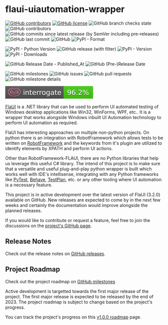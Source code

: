 # flaui-uiautomation-wrapper

[![GitHub contributors](https://img.shields.io/github/contributors/amruthvvkp/flaui-uiautomation-wrapper)](https://github.com/amruthvvkp/flaui-uiautomation-wrapper/graphs/contributors)
[![GitHub license](https://img.shields.io/github/license/amruthvvkp/flaui-uiautomation-wrapper)](https://github.com/amruthvvkp/flaui-uiautomation-wrapper/blob/master/LICENSE)
![GitHub branch checks state](https://img.shields.io/github/checks-status/amruthvvkp/flaui-uiautomation-wrapper/master)
![GitHub contributors](https://img.shields.io/github/contributors/amruthvvkp/flaui-uiautomation-wrapper)
![GitHub commits since latest release (by SemVer including pre-releases)](https://img.shields.io/github/commits-since/amruthvvkp/flaui-uiautomation-wrapper/latest/master)
![GitHub last commit](https://img.shields.io/github/last-commit/amruthvvkp/flaui-uiautomation-wrapper)
![GitHub](https://img.shields.io/github/license/amruthvvkp/flaui-uiautomation-wrapper)
![PyPI - Format](https://img.shields.io/pypi/format/flaui-uiautomation-wrapper)

![PyPI - Python Version](https://img.shields.io/pypi/pyversions/flaui-uiautomation-wrapper)
![GitHub release (with filter)](https://img.shields.io/github/v/release/amruthvvkp/flaui-uiautomation-wrapper)
![PyPI - Version](https://img.shields.io/pypi/v/flaui-uiautomation-wrapper?link=https%3A%2F%2Fpypi.org%2Fproject%2Fflaui-uiautomation-wrapper%2F)
![PyPI - Downloads](https://img.shields.io/pypi/dm/flaui-uiautomation-wrapper?logo=semanticuireact)

![GitHub Release Date - Published_At](<https://img.shields.io/github/release-date/amruthvvkp/flaui-uiautomation-wrapper?style=social&logo=semantic-release&label=stable%20release&labelColor=rgb(78%2C%20176%2C%20103)>)
![GitHub (Pre-)Release Date](<https://img.shields.io/github/release-date-pre/amruthvvkp/flaui-uiautomation-wrapper?style=social&logo=semver&logoColor=rgb(212%2C%2072%2C%2042)&label=Pre-release&labelColor=rgb(212%2C%2072%2C%2042)>)

![GitHub milestones](https://img.shields.io/github/milestones/all/amruthvvkp/flaui-uiautomation-wrapper)
![GitHub issues](https://img.shields.io/github/issues/amruthvvkp/flaui-uiautomation-wrapper)
![GitHub pull requests](https://img.shields.io/github/issues-pr/amruthvvkp/flaui-uiautomation-wrapper)
![GitHub milestone details](https://img.shields.io/github/milestones/progress-percent/amruthvvkp/flaui-uiautomation-wrapper/1)

![Interrogate](badges/interrogate_badge.svg)

[FlaUI](https://github.com/FlaUI/FlaUI#:~:text=FlaUI%20is%20a%20.,of%20a%20wrapper%20around%20them.) is a .NET library that can be used to perform UI automated testing of Windows desktop applications like Win32, WinForms, WPF, etc.. It is a wrapper that works alongside Windows inbuilt UI Automation technology to perform UI automation as required.

FlaUI has interesting approaches on multiple non-python projects. On python there is an integration with RobotFramework which allows tests to be written on [RobotFramework](https://github.com/GDATASoftwareAG/robotframework-flaui) and the keywords from it's plugin are utilized to identify elements by XPATH and perform UI actions.

Other than RobotFramework-FLAUI, there are no Python libraries that help us leverage this useful C# library. The intend of this project is to make sure that a versatile and useful plug-and-play python wrapper is built which works well with IDE's intellisense, integrating with any Python frameworks like [PyTest](https://docs.pytest.org/en/7.1.x/), [Behave](https://behave.readthedocs.io/en/stable/), [TestPlan](https://github.com/morganstanley/testplan), etc. or any other tooling where UI automation is a necessary feature.

This project is in active development over the latest version of FlaUI (3.2.0) available on GitHub. New releases are expected to come by in the next few weeks and certainly the documentation would improve alongside the planned releases.

If you would like to contribute or request a feature, feel free to join the discussions on the [project's GitHub page](https://github.com/amruthvvkp/flaui-uiautomation-wrapper/discussions).

## Release Notes

Check out the release notes on [GitHub releases](https://github.com/amruthvvkp/flaui-uiautomation-wrapper/releases).

## Project Roadmap

Check out the project roadmap on [GitHub milestones](https://github.com/amruthvvkp/flaui-uiautomation-wrapper/milestone)

Active development is targetted towards the first major release of the project. The first major release is expected to be released by the end of 2023. The project roadmap is subject to change based on the project's progress.

You can track the project's progress on this [v1.0.0 roadmap](https://github.com/amruthvvkp/flaui-uiautomation-wrapper/milestone/1) page.
